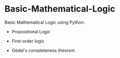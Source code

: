 # Basic-Mathematical-Logic
Basic Mathematical Logic using Python.

- Propositional Logic

- First-order logic

- Gödel's completeness theorem


